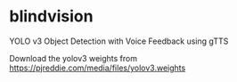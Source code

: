# blindvision
YOLO v3 Object Detection with Voice Feedback using gTTS

Download the yolov3 weights from https://pjreddie.com/media/files/yolov3.weights
